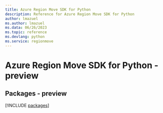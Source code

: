 ```yaml
---
title: Azure Region Move SDK for Python
description: Reference for Azure Region Move SDK for Python
author: lmazuel
ms.author: lmazuel
ms.data: 06/26/2023
ms.topic: reference
ms.devlang: python
ms.service: regionmove
---
```

# Azure Region Move SDK for Python - preview
## Packages - preview
[!INCLUDE [packages](region-move-index.md)]